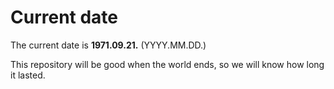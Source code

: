 # Current date

The current date is **1971.09.21.** (YYYY.MM.DD.)

This repository will be good when the world ends, so we will know how long it lasted.